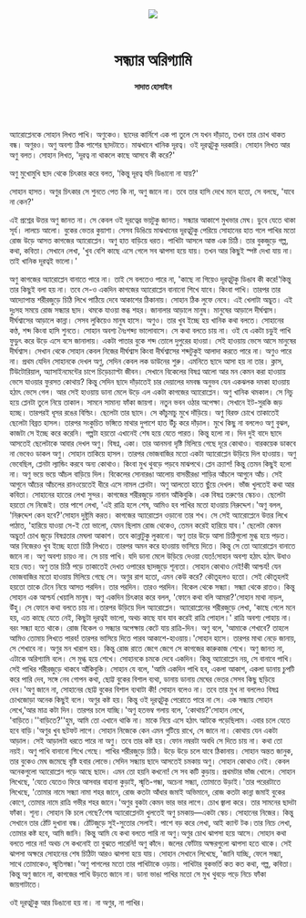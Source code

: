 <div align=center>
<img src=https://images.prothomalo.com/prothomalo-bangla/2021-01/1d75151c-eff9-4e9f-ac28-aebc4618d00f/palo_bangla_og.png />
<br><br>
<h1>সন্ধ্যার অরিগ্যামি</h1>
<h4>সাদাত হোসাইন</h4>
<br><br>
</div>

অ্যারোপ্লেনকে সোহান লিখত পাখি। অণুকেও। ছাদের কার্নিশে এক পা তুলে সে যখন দাঁড়াত, তখন তার চোখ থাকত বন্ধ। অণুরও। অণু অবশ্য ঠিক পাশের ছাদটাতে। মাঝখানে খানিক দূরত্ব। ওই দূরত্বটুকু দরকারি। সোহান লিখত আর অণু বলত। সোহান লিখত, 'দূরত্ব না থাকলে কাছে আসবে কী করে?'

অণু মুখোমুখি ছাদ থেকে চিৎকার করে বলত, 'কিন্তু দূরত্ব যদি ডিঙানো না যায়?'

সোহান হাসত। অণুর চিৎকার সে শুনতে পেত কি না, অণু জানে না। তবে তার হাসি দেখে মনে হতো, সে বলছে, 'যাবে না কেন?'

এই প্রশ্নের উত্তর অণু জানত না। সে কেবল ওই দূরত্বের ভয়টুকু জানত। সন্ধ্যার আকাশে মুখভার মেঘ। ডুবে যেতে থাকা সূর্য। লালচে আলো। বুকের ভেতর কুয়াশা। সেসব ডিঙিয়ে মাঝখানের দূরত্বটুকু পেরিয়ে সোহানের হাত গলে পাখির মতো রোজ উড়ে আসত কাগজের অ্যারোপ্লেন। অণু হাত বাড়িয়ে ধরত। পাখিটা আসলে আস্ত এক চিঠি। তার বুকজুড়ে গল্প, কথা, কবিতা। সেখানে লেখা, 'খুব বেশি কাছে এসে গেলে সব ঝাপসা হয়ে যায়। তখন আর কিছুই স্পষ্ট দেখা যায় না। তাই খানিক দূরত্বই ভালো।'

অণু কাগজের অ্যারোপ্লেন বানাতে পারে না। তাই সে বলতেও পারে না, 'কাছে না গিয়েও দূরত্বটুকু ডিঙাব কী করে!'কিন্তু তার কিছুই বলা হয় না। তবে সে-ও একদিন কাগজের অ্যারোপ্লেন বানানো শিখে যাবে। কিংবা পাখি। তারপর তার আদ্যোপান্ত শরীরজুড়ে চিঠি লিখে পাঠিয়ে দেবে আকাশের ঠিকানায়। সোহান ঠিক লুফে নেবে। এই খেলাটা অদ্ভুত। এই দুঃসহ সময়ে রোজ সন্ধ্যার ছাদ। থমকে যাওয়া স্তব্ধ শহর। জানালার আড়ালে মানুষ। মানুষের আড়ালে দীর্ঘশ্বাস। দীর্ঘশ্বাসের আড়ালে কান্না। সেসব লুকিয়েও মানুষ হাসে। অণুও। তার খুব ইচ্ছে হয় খানিক কথা বলতে। সোহানের কণ্ঠ, শব্দ কিংবা হাসি শুনতে। সোহান অবশ্য নৈঃশব্দ্য ভালোবাসে। সে কথা বলতে চায় না। ওই যে একটা চড়ুই পাখি ফুড়ুৎ করে উড়ে এসে বসে জানালায়। একটা পাতার বুকে শব্দ তোলে দুপুরের হাওয়া। সেই হাওয়ায় ভেসে আসে মানুষের দীর্ঘশ্বাস। সেখান থেকে সোহান কেবল নিজের দীর্ঘশ্বাস কিংবা দীর্ঘশ্বাসের শব্দটুকুই আলাদা করতে পারে না। অণুও পারে না। প্রথম যেদিন সোহানকে দেখল অণু, সেদিন কেবল লক ডাউনের শুরু। এমনিতে ছাদে আসা হয় না তার। ক্লাস, টিউটোরিয়াল, অ্যাসাইনমেন্টের চাপে চিড়েচ্যাপ্টা জীবন। সেখানে বিকেলের বিষণ্ন আলো আর মন কেমন করা হাওয়ায় ভেসে যাওয়ার ফুরসত কোথায়? কিন্তু সেদিন ছাদে দাঁড়াতেই চার দেয়ালের দমবন্ধ অনুভব যেন একঝলক দমকা হাওয়ায় হঠাৎ ভেসে গেল। আর সেই হাওয়ায় ডানা মেলে উড়ে এল একটা কাগজের অ্যারোপ্লেন। অণু খানিক থমকাল। সে নিচু হয়ে প্লেনটা তুলে নিয়ে তাকাল। সামনে সামান্য ফাঁকা জায়গা। নতুন ভবন ওঠার অপেক্ষা। সেখানে ইট-সুরকি জড় হচ্ছে। তারপরই ধূসর রঙের বিল্ডিং। ছেলেটা তার ছাদে। সে কাঁচুমাচু মুখে দাঁড়িয়ে। অণু বিরক্ত চোখে তাকাতেই ছেলেটা বিব্রত হাসল। তারপর সংকুচিত ভঙ্গিতে মাথার দুপাশে হাত উঁচু করে দাঁড়াল। মুখে কিছু না বললেও অণু বুঝল, কাজটা সে ইচ্ছে করে করেনি। গল্পটা হয়তো এখানেই শেষ হয়ে যেতে পারত। কিন্তু হলো না। দিন দুই বাদে ছাদে আসতেই ছেলেটাকে আবার দেখল অণু। বিষণ্ন, একা। তার আনমনা দৃষ্টি মিলিয়ে গেছে দূরে কোথাও। বারকয়েক ডাকবে না ভেবেও ডাকল অণু। সোহান তাকিয়ে হাসল। তারপর ভোজবাজির মতো একটা অ্যারোপ্লেন উড়িয়ে দিল হাওয়ায়। অণু ভেবেছিল, প্লেনটা ল্যান্ডিং করবে অন্য কোথাও। কিংবা মুখ থুবড়ে পড়বে মাঝপথে।প্লেন ক্র্যাশ! কিন্তু তেমন কিছুই হলো না। অণু ভয়ে ভয়ে আঁচল বাড়িয়ে দিল। বিকেলের সোনারঙা আলোয় বাসন্তীরঙা শাড়ির আঁচলে আগুনে আঁচ। সেই আগুনে আঁচের আঁচলের রানওয়েতেই ধীরে এসে নামল প্লেনটা। অণু আলতো হাতে ছুঁয়ে দেখল। ভাঁজ খুলতেই কথা আর কবিতা। সোহানের হাতের লেখা সুন্দর। কাগজের শরীরজুড়ে নানান আঁকিবুকি। এক বিষণ্ন তরুণের স্কেচও। ছেলেটা হয়তো সে নিজেই। তার পাশে লেখা, 'এই রাত্রি হলে শেষ, আমিও হব পাখির মতো হাওয়ায় নিরুদ্দেশ।'অণু বলল, 'নিরুদ্দেশ কেন হবে?'সোহান দুষ্টুমি করত। কাগজের অ্যারোপ্লেন ওড়ানো তার শখ। সে সেই অ্যারোপ্লেনে উত্তর লিখে পাঠাত, 'হারিয়ে যাওয়া সে-ই তো ভালো, যেমন ছিলাম রোজ থেকেও, তেমন করেই হারিয়ে যাব।' ছেলেটা কেমন অদ্ভুত! চোখ জুড়ে বিষণ্নতার মেঘলা আকাশ। তবে কান্নাটুকু লুকানো। অণু তার উড়ে আসা চিঠিগুলো মুগ্ধ হয়ে পড়ত। আর নিজেরও খুব ইচ্ছে হতো চিঠি লিখতে। তারপর অমন করে হাওয়ায় ভাসিয়ে দিতে। কিন্তু সে তো অ্যারোপ্লেন বানাতে জানে না। অণু অবশ্য চায়ও না। সে চায় পাখি। যদি ডানা মেলে উড়িয়ে দেওয়া যেত!সোহান অবশ্য হঠাৎ হঠাৎ উধাও হয়ে যেত। অণু তার চিঠি পড়ে তাকাতেই দেখত ওপারের ছাদজুড়ে শূন্যতা। সোহান কোথাও নেই!কী আশ্চর্য! যেন ভোজবাজির মতো হাওয়ায় মিলিয়ে গেছে সে। অণুর রাগ হতো, এমন কেউ করে? কৌতূহলও হতো। সেই কৌতূহলই হয়তো তাকে টেনে নিয়ে আসত পরদিন। তার পরদিন। তারও পরদিন। বিকেল থেকে সন্ধ্যা। সন্ধ্যা থেকে রাতও। কিন্তু সোহান এক আশ্চর্য খেয়ালি মানুষ। অণু একদিন চিৎকার করে বলল, 'ফোনে কথা বলি আমরা?'সোহান মাথা নাড়ল, উঁহু। সে ফোনে কথা বলতে চায় না।তারপর উড়িয়ে দিল অ্যারোপ্লেন। অ্যারোপ্লেনের শরীরজুড়ে লেখা, 'কাছে গেলে মনে হয়, এত কাছে যেতে নেই, কিছুটা দূরত্বই ভালো, অথচ কাছে যাব যাব করেই রাত্রি পোহাল।' রাত্রি অবশ্য পোহায় না। বরং সন্ধ্যা হতে থাকে। রোজ বিকেল ও সন্ধ্যার অপেক্ষায় কেটে যায় রাত্রি-দিন। অণু বলে, 'আমাকে শেখাবে? তাহলে আমিও তোমায় লিখতে পারব! তারপর ভাসিয়ে দিতে পারব আকাশে-হাওয়ায়।'সোহান হাসে। তারপর মাথা নেড়ে জানায়, সে শেখাবে না। অণুর মন খারাপ হয়। কিন্তু রোজ রাতে জেগে জেগে সে কাগজের কারুকাজ শেখে। অণু জানত না, এটাকে অরিগ্যামি বলে। সে মুগ্ধ হয়ে শেখে। সোহানকে চমকে দেবে একদিন। কিন্তু অ্যারোপ্লেন নয়, সে বানাবে পাখি। সেই পাখির শরীরজুড়ে থাকবে আঁকিবুকি। সোহান যে বলে, 'আমি একদিন পাখি হব, একলা আকাশ, একলা ডানায় চুপটি করে পারি দেব, সঙ্গে নেব গোপন কথা, ছোট্ট বুকের বিশাল ব্যথা, ডানায় ডানায় মেঘের ভেতর সেসব কিছু ছড়িয়ে দেব।'অণু জানে না, সোহানের ছোট্ট বুকের বিশাল ব্যথাটা কী! সোহান বলেও না। তবে তার মুখ না বললেও বিষণ্ন চোখজোড়া অনেক কিছুই বলে। অণুর কষ্ট হয়। কিন্তু ওই দূরত্বটুকু পেরোতে পারে না সে। এক সন্ধ্যায় সোহান লেখে,'আর মাত্র কটা দিন। তারপর চলে যাচ্ছি।'অণু হতভম্ব গলায় বলে, 'কোথায়?'সোহান লেখে, 'বাড়িতে।''বাড়িতে?''হুম, আমি তো এখানে থাকি না। মাকে নিয়ে এসে হঠাৎ আটকে পড়েছিলাম। এবার চলে যেতে হবে বাড়ি।'অণুর খুব ছটফট লাগে। সোহান নিজেকে কেন এমন গুটিয়ে রাখে, সে জানে না। কোথায় যেন একটা আড়াল। সেই আড়ালটা ধরতে পারে না অণু। তবে তার কষ্ট হয়। ফোন নম্বরটা অবধি সে দিতে চায় না। কথা তো নয়ই। অণু পাখি বানানো শিখে গেছে। পাখির শরীরজুড়ে চিঠি। উড়ে উড়ে চলে যাবে ঠিকানায়। সোহান অন্তত জানুক, তার বুকেও মেঘ জমেছে বৃষ্টি হবার লোভে।সেদিন সন্ধ্যায় ছাদে আসতেই চমকায় অণু। সোহান কোথাও নেই। কেবল অনেকগুলো অ্যারোপ্লেন পড়ে আছে ছাদে। এমন তো হয়নি কখনো! সে সব কটি কুড়ায়। প্রথমটার ভাঁজ খোলে। সোহান লিখেছে, 'যেতে যেতেও ফিরে আসবার বাহানা কুড়াই, স্মৃতি-গন্ধা, অচেনা সন্ধ্যা, তোমাতে উড়াই।'তার পরেরটাতে লিখেছে, 'তোমার নামে সন্ধ্যা নামা শহর জানে, রোজ কতটা আঁধার জমাই অভিমানে, রোজ কতটা কান্না জমাই বুকের কোণে, তোমার নামে রাত্রি গভীর শহর জানে।'অণুর বুকটা কেমন ভার ভার লাগে। চোখ জ্বালা করে। তার সামনের ছাদটা ফাঁকা। শূন্য। সোহান কি চলে গেছে?শেষ অ্যারোপ্লেনটা খুলতেই অণু চমকায়—একটা স্কেচ। সোহানের নিজের। কিন্তু সেখানে তার ঠোঁট দুখানা বন্ধ। ঠোঁটজুড়ে সুই-সুতোর সেলাই। পাশে বড় করে লেখা, আই ক্যান্ট টক।তার নিচে লেখা, তোমার কষ্ট হবে, আমি জানি। কিন্তু আমি যে কথা বলতে পারি না অণু।অণুর চোখ ঝাপসা হয়ে আসে। সোহান কথা বলতে পারে না! অথচ সে কখনোই তা বুঝতে পারেনি! অণু কাঁদে। জলের ফোঁটায় অক্ষরগুলো ঝাপসা হতে থাকে। সেই ঝাপসা অক্ষরে সোহানের শেষ চিঠিটা আরও ঝাপসা হয়ে যায়। সোহান সেখানে লিখেছে, 'জানি যাচ্ছি, ফেলে সন্ধ্যা, সাথে তোমাকেও, স্মৃতিগন্ধা।'অণু পাগলের মতো তার পাখিটাকে ওড়ায়। পাখিটার বুকভর্তি কত কত কথা, গল্প, কবিতা। কিন্তু অণু জানে না, কাগজের পাখি উড়তে জানে না। ডানা ভাঙা পাখির মতো সে মুখ থুবড়ে পড়ে নিচে ফাঁকা জায়গাটাতে।

ওই দূরত্বটুকু আর ডিঙানো হয় না। না অণুর, না পাখির।
